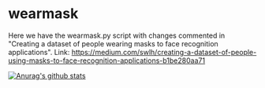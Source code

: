 # wearmask

Here we have the wearmask.py script with changes commented in "Creating a dataset of people wearing masks to face recognition applications". Link: https://medium.com/swlh/creating-a-dataset-of-people-using-masks-to-face-recognition-applications-b1be280aa71

[![Anurag's github stats](https://github-readme-stats.vercel.app/api?username=Wallis16)](https://github.com/anuraghazra/github-readme-stats)
